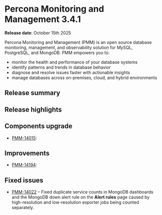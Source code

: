 # Percona Monitoring and Management 3.4.1

**Release date**:  October 15th 2025

Percona Monitoring and Management (PMM) is an open source database monitoring, management, and observability solution for MySQL, PostgreSQL, and MongoDB. PMM empowers you to: 

- monitor the health and performance of your database systems
- identify patterns and trends in database behavior
- diagnose and resolve issues faster with actionable insights
- manage databases across on-premises, cloud, and hybrid environments

## Release summary


## Release highlights



## Components upgrade

- [PMM-14015](https://perconadev.atlassian.net/browse/PMM-14015): 

## Improvements

- [PMM-14194](https://perconadev.atlassian.net/browse/PMM-14194): 

## Fixed issues

- [PMM-14022](https://perconadev.atlassian.net/browse/PMM-14022) – Fixed duplicate service counts in MongoDB dashboards and the MongoDB down alert rule on the **Alert rules** page caused by high-resolution and low-resolution exporter jobs being counted separately.
